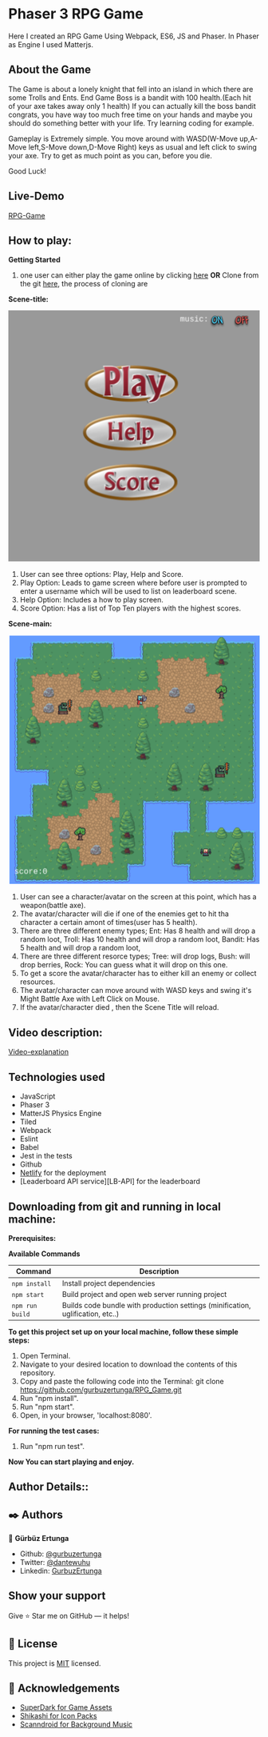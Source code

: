 # Phaser 3 RPG Game

Here I created an RPG Game Using Webpack, ES6, JS and Phaser. In Phaser as Engine I used Matterjs.

## About the Game

The Game is about a lonely knight that fell into an island in which there are some Trolls and Ents. End Game Boss is a bandit with 100 health.(Each hit of your axe takes away only 1 health) If you can actually kill the boss bandit congrats, you have way too much free time on your hands and maybe you should do something better with your life. Try learning coding for example.

Gameplay is Extremely simple. You move around with WASD(W-Move up,A-Move left,S-Move down,D-Move Right) keys as usual and left click to swing your axe. Try to get as much point as you can, before you die.

Good Luck!

## Live-Demo

[RPG-Game](https://rpg-game-phaser.netlify.app)

## How to play:

**Getting Started**

1. one user can either play the game online by clicking [here](https://rpg-game-phaser.netlify.app)
  **OR**
   Clone from the git [here](https://github.com/gurbuzertunga/RPG_Game), the process of cloning are 
   
**Scene-title:**

![Title Screen](/readmeScreenshots/titlescreeen.png)

1. User can see three options: Play, Help and Score.
2. Play Option: Leads to game screen where before user is prompted to enter a username which will be used to list on leaderboard scene.
3. Help Option: Includes a how to play screen.
4. Score Option: Has a list of Top Ten players with the highest scores.

**Scene-main:**

![Play Screen](/readmeScreenshots/gamescreen.png)

1. User can see a character/avatar on the screen at this point, which has a weapon(battle axe).
2. The avatar/character will die if one of the enemies get to hit tha character a certain amont of times(user has 5 health).
3. There are three different enemy types;
    Ent: Has 8 health and will drop a random loot,
    Troll: Has 10 health and will drop a random loot,
    Bandit: Has 5 health and will drop a random loot,
4. There are three different resorce types;
    Tree: will drop logs,
    Bush: will drop berries,
    Rock: You can guess what it will drop on this one.
5. To get a score the avatar/character has to either kill an enemy or collect resources.
6. The avatar/character can move around with WASD keys and swing it's Might Battle Axe with Left Click on Mouse.
7. If the avatar/character died , then the Scene Title will reload.

## Video description:
[Video-explanation](https://www.loom.com/share/1b9c1b0a701542699499e34e66564c18)

## Technologies used

* JavaScript
* Phaser 3
* MatterJS Physics Engine
* Tiled
* Webpack
* Eslint
* Babel
* Jest in the tests
* Github
* [Netlify](https://app.netlify.com/) for the deployment
* [Leaderboard API service][LB-API] for the leaderboard

## Downloading from git and running in local machine:

**Prerequisites:**

**Available Commands**

| Command | Description |
|---------|-------------|
| `npm install` | Install project dependencies |
| `npm start` | Build project and open web server running project |
| `npm run build` | Builds code bundle with production settings (minification, uglification, etc..) |

**To get this project set up on your local machine, follow these simple steps:**

1. Open Terminal.
2. Navigate to your desired location to download the contents of this repository.
3. Copy and paste the following code into the Terminal: git clone https://github.com/gurbuzertunga/RPG_Game.git
4. Run "npm install".
5. Run "npm start".
6. Open, in your browser, 'localhost:8080'.

**For running the test cases:**
1. Run "npm run test".

**Now You can start playing and enjoy.**

## Author Details::

## ✒️  Authors <a name = "author"></a>

👤 **Gürbüz Ertunga**
- Github: [@gurbuzertunga](https://github.com/gurbuzertunga)
- Twitter: [@dantewuhu](https://twitter.com/dantewuhu)
- Linkedin: [GurbuzErtunga](https://www.linkedin.com/in/gurbuz-ertunga-a607a2a5/)

## Show your support

Give ⭐ Star me on GitHub — it helps!

## 📝 License

This project is [MIT](lic.url) licensed.


## :clap: Acknowledgements

- [SuperDark for Game Assets](https://superdark.itch.io/enchanted-forest-characters) <br />
- [Shikashi for Icon Packs](https://cheekyinkling.itch.io/shikashis-fantasy-icons-pack) <br />
- [Scanndroid for Background Music](https://www.youtube.com/watch?v=MkgR0SxmMKo) <br />

